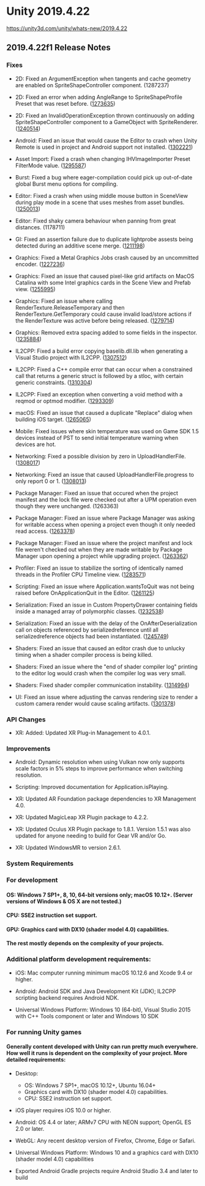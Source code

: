 # Unity 2019.4.22
https://unity3d.com/unity/whats-new/2019.4.22

## 2019.4.22f1 Release Notes


### Fixes
<ul>
<li><p>2D: Fixed an ArgumentException when tangents and cache geometry are enabled on SpriteShapeController component. (1287237)</p></li>
<li><p>2D: Fixed an error when adding AngleRange to SpriteShapeProfile Preset that was reset before. (<a href="https://issuetracker.unity3d.com/issues/2d-spriteshapeprofile-errors-occurs-when-adding-range-on-reset-ed-preset-of-the-spriteshapeprofile">1273635</a>)</p></li>
<li><p>2D: Fixed an InvalidOperationException thrown continuously on adding SpriteShapeController component to a GameObject with SpriteRenderer. (<a href="https://issuetracker.unity3d.com/issues/2d-invalidoperationexception-thrown-continuously-on-adding-sprite-shape-controller-component-to-a-sprite-object">1240514</a>)</p></li>
<li><p>Android: Fixed an issue that would cause the Editor to crash when Unity Remote is used in project and Android support not installed. (<a href="https://issuetracker.unity3d.com/issues/crash-on-mono-jit-runtime-invoke-when-entering-play-mode">1302221</a>)</p></li>
<li><p>Asset Import: Fixed a crash when changing IHVImageImporter Preset FilterMode value. (<a href="https://issuetracker.unity3d.com/issues/crash-on-textureutil-custom-setfiltermodenodirty-when-changing-the-filter-mode-of-a-dds-asset">1295587</a>)</p></li>
<li><p>Burst: Fixed a bug where eager-compilation could pick up out-of-date global Burst menu options for compiling.</p></li>
<li><p>Editor: Fixed a crash when using middle mouse button in SceneView during play mode in a scene that uses meshes from asset bundles. (<a href="https://issuetracker.unity3d.com/issues/crash-on-vertexutility-copychannel-when-using-the-view-tool-on-prefabs">1250013</a>)</p></li>
<li><p>Editor: Fixed shaky camera behaviour when panning from great distances. (1178711)</p></li>
<li><p>GI: Fixed an assertion failure due to duplicate lightprobe assests being detected during an additive scene merge. (<a href="https://issuetracker.unity3d.com/issues/lighting-assertion-failed-on-expression-pred-star-previous-star-i-is-thrown-on-additively-adding-a-new-scene-to-a-baked-scene">1211198</a>)</p></li>
<li><p>Graphics: Fixed a Metal Graphics Jobs crash caused by an uncommitted encoder. (<a href="https://issuetracker.unity3d.com/issues/crash-on-mtlreportfailure-dot-cold-dot-2-plus-43-when-running-build-with-graphics-jobs-enabled">1227236</a>)</p></li>
<li><p>Graphics: Fixed an issue that caused pixel-like grid artifacts on MacOS Catalina with some Intel graphics cards in the Scene View and Prefab view. (<a href="https://issuetracker.unity3d.com/issues/metal-mac-artifacts-appear-in-prefab-mode-if-metal-editor-support-is-enabled">1255995</a>)</p></li>
<li><p>Graphics: Fixed an issue where calling RenderTexture.ReleaseTemporary and then RenderTexture.GetTemporary could cause invalid load/store actions if the RenderTexture was active before being released. (<a href="https://issuetracker.unity3d.com/issues/metal-ios-using-graphics-dot-blit-on-temporary-rendertexture-results-in-different-output-textures-on-ios-device-and-editor">1279714</a>)</p></li>
<li><p>Graphics: Removed extra spacing added to some fields in the inspector. (<a href="https://issuetracker.unity3d.com/issues/there-are-inconsistent-margins-between-position-rotation-and-scale-properties-in-the-transform-component">1235884</a>)</p></li>
<li><p>IL2CPP: Fixed a build error copying baselib.dll.lib when generating a Visual Studio project with IL2CPP. (<a href="https://issuetracker.unity3d.com/issues/copying-baselib-dot-dll-dot-lib-fails-when-scripting-backend-is-il2cpp-and-create-visual-studio-solution-is-enabled">1307512</a>)</p></li>
<li><p>IL2CPP: Fixed a C++ compile error that can occur when a constrained call that returns a generic struct is followed by a stloc, with certain generic constraints. (<a href="https://issuetracker.unity3d.com/issues/il2cpp-fails-to-build-with-conversion-error-error-c2440">1310304</a>)</p></li>
<li><p>IL2CPP: Fixed an exception when converting a void method with a reqmod or optmod modifier. (<a href="https://issuetracker.unity3d.com/issues/il2cpp-fails-to-build-when-init-ancessor-is-used-in-c-number-9">1293309</a>)</p></li>
<li><p>macOS: Fixed an issue that caused a duplicate "Replace" dialog when building iOS target. (<a href="https://issuetracker.unity3d.com/issues/ios-cannot-append-build">1265065</a>)</p></li>
<li><p>Mobile: Fixed issues where skin temperature was used on Game SDK 1.5 devices instead of PST to send initial temperature warning when devices are hot.</p></li>
<li><p>Networking: Fixed a possible division by zero in UploadHandlerFile. (<a href="https://issuetracker.unity3d.com/issues/editor-crashes-when-attempting-to-upload-a-0kb-file-via-webrequest">1308017</a>)</p></li>
<li><p>Networking: Fixed an issue that caused UploadHandlerFile.progress to only report 0 or 1. (<a href="https://issuetracker.unity3d.com/issues/unitywebrequestasyncoperation-dot-progress-is-returned-as-an-integer-instead-of-a-float-value">1308013</a>)</p></li>
<li><p>Package Manager: Fixed an issue that occured when the project manifest and the lock file were checked out after a UPM operation even though they were unchanged. (1263363)</p></li>
<li><p>Package Manager: Fixed an issue where Package Manager was asking for writable access when opening a project even though it only needed read access. (<a href="https://issuetracker.unity3d.com/issues/packman-package-manager-resolver-asks-for-writable-access-when-opening-a-project-even-though-it-only-needs-readable-access">1263378</a>)</p></li>
<li><p>Package Manager: Fixed an issue where the project manifest and lock file weren't checked out when they are made writable by Package Manager upon opening a project while upgrading project. (<a href="https://issuetracker.unity3d.com/issues/packman-files-arent-checked-out-when-they-are-made-writable-by-package-manager-upon-opening-a-project">1263362</a>)</p></li>
<li><p>Profiler: Fixed an issue to stabilize the sorting of identically named threads in the Profiler CPU Timeline view. (<a href="https://issuetracker.unity3d.com/issues/cpu-timeline-view-mode-in-profiler-window-starts-flickering-when-there-are-more-than-16-identically-named-thread-items">1283571</a>)</p></li>
<li><p>Scripting: Fixed an issue where Application.wantsToQuit was not being raised before OnApplicationQuit in the Editor. (<a href="https://issuetracker.unity3d.com/issues/onapplicationquit-method-is-called-before-application-dot-wantstoquit-event-is-raised">1261125</a>)</p></li>
<li><p>Serialization: Fixed an issue in Custom PropertyDrawer containing fields inside a managed array of polymorphic classes. (<a href="https://issuetracker.unity3d.com/issues/custompropertydrawer-does-not-get-the-correct-value-when-multiple-elements-used-the-same-attribute-in-collection">1232538</a>)</p></li>
<li><p>Serialization: Fixed an issue with the delay of the OnAfterDeserialization call on objects referenced by serializedreference until all serializedreference objects had been instantiated. (<a href="https://issuetracker.unity3d.com/issues/serializereference-deserialization-callbacks-are-not-called-properly">1245749</a>)</p></li>
<li><p>Shaders: Fixed an issue that caused an editor crash due to unlucky timing when a shader compiler process is being killed.</p></li>
<li><p>Shaders: Fixed an issue where the "end of shader compiler log" printing to the editor log would crash when the compiler log was very small.</p></li>
<li><p>Shaders: Fixed shader compiler communication instability. (<a href="https://issuetracker.unity3d.com/issues/build-for-directx12-fails-due-to-shader-compiler-erros">1314994</a>)</p></li>
<li><p>UI: Fixed an issue where adjusting the canvas rendering size to render a custom camera render would cause scaling artifacts. (<a href="https://issuetracker.unity3d.com/issues/ugui-in-texture2d-is-different-than-in-the-game-view-when-calling-totexture2d-method-on-a-rendertexture">1301378</a>)</p></li>
</ul>

### API Changes
<ul>
<li>XR: Added: Updated XR Plug-in Management to 4.0.1.</li>
</ul>

### Improvements
<ul>
<li><p>Android: Dynamic resolution when using Vulkan now only supports scale factors in 5% steps to improve performance when switching resolution.</p></li>
<li><p>Scripting: Improved documentation for Application.isPlaying.</p></li>
<li><p>XR: Updated AR Foundation package dependencies to XR Management 4.0.</p></li>
<li><p>XR: Updated MagicLeap XR Plugin package to 4.2.2.</p></li>
<li><p>XR: Updated Oculus XR Plugin package to 1.8.1.  Version 1.5.1 was also updated for anyone needing to build for Gear VR and/or Go.</p></li>
<li><p>XR: Updated WindowsMR to version 2.6.1.</p></li>
</ul>

### System Requirements

### For development

#### OS: Windows 7 SP1+, 8, 10, 64-bit versions only; macOS 10.12+. (Server versions of Windows & OS X are not tested.)

#### CPU: SSE2 instruction set support.

#### GPU: Graphics card with DX10 (shader model 4.0) capabilities.

#### The rest mostly depends on the complexity of your projects.

### Additional platform development requirements:
<ul>
<li><p>iOS: Mac computer running minimum macOS 10.12.6 and Xcode 9.4 or higher.</p></li>
<li><p>Android: Android SDK and Java Development Kit (JDK); IL2CPP scripting backend requires Android NDK.</p></li>
<li><p>Universal Windows Platform: Windows 10 (64-bit), Visual Studio 2015 with C++ Tools component or later and Windows 10 SDK</p></li>
</ul>

### For running Unity games

#### Generally content developed with Unity can run pretty much everywhere. How well it runs is dependent on the complexity of your project. More detailed requirements:
<ul>
<li><p>Desktop:</p> 
<ul>
<li>OS: Windows 7 SP1+, macOS 10.12+, Ubuntu 16.04+</li>
<li>Graphics card with DX10 (shader model 4.0) capabilities.</li>
<li>CPU: SSE2 instruction set support.</li>
</ul></li>
<li><p>iOS player requires iOS 10.0 or higher.</p></li>
<li><p>Android: OS 4.4 or later; ARMv7 CPU with NEON support; OpenGL ES 2.0 or later.</p></li>
<li><p>WebGL: Any recent desktop version of Firefox, Chrome, Edge or Safari.</p></li>
<li><p>Universal Windows Platform: Windows 10 and a graphics card with DX10 (shader model 4.0) capabilities</p></li>
<li><p>Exported Android Gradle projects require Android Studio 3.4 and later to build</p></li>
</ul>
